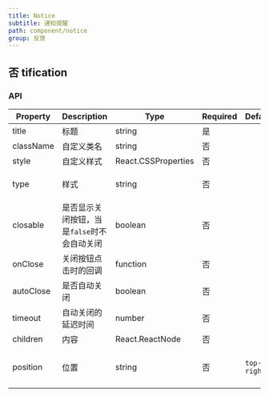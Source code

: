 ```yaml
---
title: Notice
subtitle: 通知提醒
path: component/notice
group: 反馈
---
```


## 否 tification

### API

| Property  | Description                                 | Type                | Required | Default     | Alternative                                            |
| --------- | ------------------------------------------- | ------------------- | -------- | ----------- | ------------------------------------------------------ |
| title     | 标题                                        | string              | 是       |             |                                                        |
| className | 自定义类名                                  | string              | 否       |             |                                                        |
| style     | 自定义样式                                  | React.CSSProperties | 否       |             |                                                        |
| type      | 样式                                        | string              | 否       |             | `info`, `success`,`warning`, `error`                   |
| closable  | 是否显示关闭按钮，当是`false`时不会自动关闭 | boolean             | 否       |             |                                                        |
| onClose   | 关闭按钮点击时的回调                        | function            | 否       |             |                                                        |
| autoClose | 是否自动关闭                                | boolean             | 否       |             |                                                        |
| timeout   | 自动关闭的延迟时间                          | number              | 否       |             |                                                        |
| children  | 内容                                        | React.ReactNode     | 否       |             |                                                        |
| position  | 位置                                        | string              | 否       | `top-right` | `right-top`, `right-bottom`, `left-top`, `left-bottom` |
